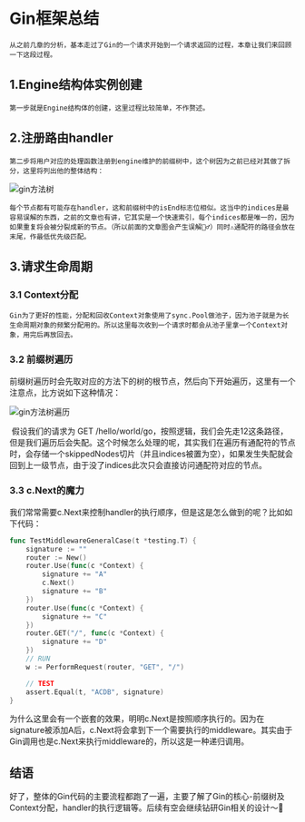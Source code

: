 # Gin框架总结

 	从之前几章的分析，基本走过了Gin的一个请求开始到一个请求返回的过程，本章让我们来回顾一下这段过程。

## 1.Engine结构体实例创建

	第一步就是Engine结构体的创建，这里过程比较简单，不作赘述。

## 2.注册路由handler

	第二步将用户对应的处理函数注册到engine维护的前缀树中，这个树因为之前已经对其做了拆分，这里将列出他的整体结构：


![gin方法树](https://user-images.githubusercontent.com/38686456/159926279-bb5f1095-3281-4f43-8835-ee9cb9142246.png)


	每个节点都有可能存在handler，这和前缀树中的isEnd标志位相似。这当中的indices是最容易误解的东西，之前的文章也有讲，它其实是一个快速索引，每个indices都是唯一的，因为如果重复将会被分裂成新的节点。（所以前面的文章图会产生误解🧎‍♂️）同时⚠️通配符的路径会放在末尾，作最低优先级匹配。

## 3.请求生命周期

### 3.1 Context分配

	Gin为了更好的性能，分配和回收Context对象使用了sync.Pool做池子，因为池子就是为长生命周期对象的频繁分配用的。所以这里每次收到一个请求时都会从池子里拿一个Context对象，用完后再放回去。

### 3.2 前缀树遍历

  前缀树遍历时会先取对应的方法下的树的根节点，然后向下开始遍历，这里有一个注意点，比方说如下这种情况：

![gin方法树遍历](https://user-images.githubusercontent.com/38686456/159930677-9624e358-ea53-46fc-aab9-eac08ef96049.png)

​	假设我们的请求为 GET /hello/world/go，按照逻辑，我们会先走12这条路径，但是我们遍历后会失配。这个时候怎么处理的呢，其实我们在遍历有通配符的节点时，会存储一个skippedNodes切片（并且indices被置为空），如果发生失配就会回到上一级节点，由于没了indices此次只会直接访问通配符对应的节点。

### 3.3 c.Next的魔力

​	我们常常需要c.Next来控制handler的执行顺序，但是这是怎么做到的呢？比如如下代码：

```go
func TestMiddlewareGeneralCase(t *testing.T) {
	signature := ""
	router := New()
	router.Use(func(c *Context) {
		signature += "A"
		c.Next()
		signature += "B"
	})
	router.Use(func(c *Context) {
		signature += "C"
	})
	router.GET("/", func(c *Context) {
		signature += "D"
	})
	// RUN
	w := PerformRequest(router, "GET", "/")

	// TEST
	assert.Equal(t, "ACDB", signature)
}
```

​	为什么这里会有一个嵌套的效果，明明c.Next是按照顺序执行的。因为在signature被添加A后，c.Next将会拿到下一个需要执行的middleware。其实由于Gin调用也是c.Next来执行middleware的，所以这是一种递归调用。

## 结语

​	好了，整体的Gin代码的主要流程都跑了一遍，主要了解了Gin的核心-前缀树及Context分配，handler的执行逻辑等。后续有空会继续钻研Gin相关的设计～🍻

